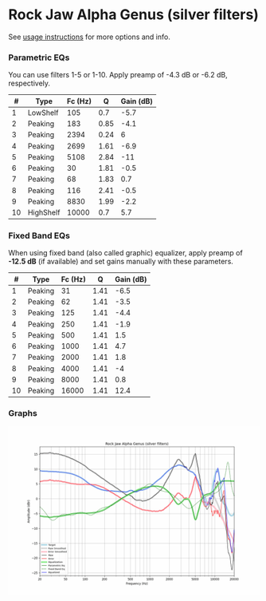 # Rock Jaw Alpha Genus (silver filters)
See [usage instructions](https://github.com/jaakkopasanen/AutoEq#usage) for more options and info.

### Parametric EQs
You can use filters 1-5 or 1-10. Apply preamp of -4.3 dB or -6.2 dB, respectively.

|   # | Type      |   Fc (Hz) |    Q |   Gain (dB) |
|-----|-----------|-----------|------|-------------|
|   1 | LowShelf  |       105 | 0.7  |        -5.7 |
|   2 | Peaking   |       183 | 0.85 |        -4.1 |
|   3 | Peaking   |      2394 | 0.24 |         6   |
|   4 | Peaking   |      2699 | 1.61 |        -6.9 |
|   5 | Peaking   |      5108 | 2.84 |       -11   |
|   6 | Peaking   |        30 | 1.81 |        -0.5 |
|   7 | Peaking   |        68 | 1.83 |         0.7 |
|   8 | Peaking   |       116 | 2.41 |        -0.5 |
|   9 | Peaking   |      8830 | 1.99 |        -2.2 |
|  10 | HighShelf |     10000 | 0.7  |         5.7 |

### Fixed Band EQs
When using fixed band (also called graphic) equalizer, apply preamp of **-12.5 dB** (if available) and set gains manually with these parameters.

|   # | Type    |   Fc (Hz) |    Q |   Gain (dB) |
|-----|---------|-----------|------|-------------|
|   1 | Peaking |        31 | 1.41 |        -6.5 |
|   2 | Peaking |        62 | 1.41 |        -3.5 |
|   3 | Peaking |       125 | 1.41 |        -4.4 |
|   4 | Peaking |       250 | 1.41 |        -1.9 |
|   5 | Peaking |       500 | 1.41 |         1.5 |
|   6 | Peaking |      1000 | 1.41 |         4.7 |
|   7 | Peaking |      2000 | 1.41 |         1.8 |
|   8 | Peaking |      4000 | 1.41 |        -4   |
|   9 | Peaking |      8000 | 1.41 |         0.8 |
|  10 | Peaking |     16000 | 1.41 |        12.4 |

### Graphs
![](./Rock%20Jaw%20Alpha%20Genus%20(silver%20filters).png)
